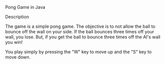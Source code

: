 Pong Game in Java



Description

The game is a simple pong game. The objective is to not allow the ball to bounce off the wall on your side. If the ball bounces three times off your wall, you lose. But, if you get the ball to bounce three times off the AI's wall you win!

You play simply by pressing the "W" key to move up and the "S" key to move down.
